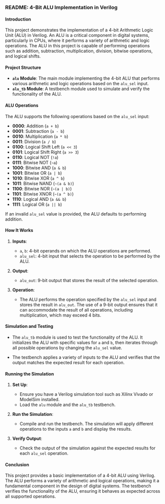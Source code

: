 ### README: 4-Bit ALU Implementation in Verilog

#### Introduction

This project demonstrates the implementation of a 4-bit Arithmetic Logic Unit (ALU) in Verilog. An ALU is a critical component in digital systems, particularly in CPUs, where it performs a variety of arithmetic and logic operations. The ALU in this project is capable of performing operations such as addition, subtraction, multiplication, division, bitwise operations, and logical shifts.

#### Project Structure

- **`alu` Module**: The main module implementing the 4-bit ALU that performs various arithmetic and logic operations based on the `alu_sel` input.
- **`alu_tb` Module**: A testbench module used to simulate and verify the functionality of the ALU.

#### ALU Operations

The ALU supports the following operations based on the `alu_sel` input:

- **0000**: Addition (`a + b`)
- **0001**: Subtraction (`a - b`)
- **0010**: Multiplication (`a * b`)
- **0011**: Division (`a / b`)
- **0100**: Logical Shift Left (`a << 3`)
- **0101**: Logical Shift Right (`a >> 3`)
- **0110**: Logical NOT (`!a`)
- **0111**: Bitwise NOT (`~a`)
- **1000**: Bitwise AND (`a & b`)
- **1001**: Bitwise OR (`a | b`)
- **1010**: Bitwise XOR (`a ^ b`)
- **1011**: Bitwise NAND (`~(a & b)`)
- **1100**: Bitwise NOR (`~(a | b)`)
- **1101**: Bitwise XNOR (`~(a ^ b)`)
- **1110**: Logical AND (`a && b`)
- **1111**: Logical OR (`a || b`)

If an invalid `alu_sel` value is provided, the ALU defaults to performing addition.

#### How It Works

1. **Inputs**:
   - `a`, `b`: 4-bit operands on which the ALU operations are performed.
   - `alu_sel`: 4-bit input that selects the operation to be performed by the ALU.

2. **Output**:
   - `alu_out`: 9-bit output that stores the result of the selected operation.

3. **Operation**:
   - The ALU performs the operation specified by the `alu_sel` input and stores the result in `alu_out`. The use of a 9-bit output ensures that it can accommodate the result of all operations, including multiplication, which may exceed 4 bits.

#### Simulation and Testing

- The `alu_tb` module is used to test the functionality of the ALU. It initializes the ALU with specific values for `a` and `b`, then iterates through all possible operations by changing the `alu_sel` value.

- The testbench applies a variety of inputs to the ALU and verifies that the output matches the expected result for each operation.

#### Running the Simulation

1. **Set Up**:
   - Ensure you have a Verilog simulation tool such as Xilinx Vivado or ModelSim installed.
   - Load the `alu` module and the `alu_tb` testbench.

2. **Run the Simulation**:
   - Compile and run the testbench. The simulation will apply different operations to the inputs `a` and `b` and display the results.

3. **Verify Output**:
   - Check the output of the simulation against the expected results for each `alu_sel` operation.

#### Conclusion

This project provides a basic implementation of a 4-bit ALU using Verilog. The ALU performs a variety of arithmetic and logical operations, making it a fundamental component in the design of digital systems. The testbench verifies the functionality of the ALU, ensuring it behaves as expected across all supported operations.